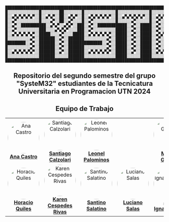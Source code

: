 




    █████████████████████████████████████████████████████████████████████████████████████████████████████████████████████████████████████
    █░░░░░░░░░░░░░░█░░░░░░░░██░░░░░░░░█░░░░░░░░░░░░░░█░░░░░░░░░░░░░░█░░░░░░░░░░░░░░█░░░░░░██████████░░░░░░█░░░░░░░░░░░░░░█░░░░░░░░░░░░░░█
    █░░▄▀▄▀▄▀▄▀▄▀░░█░░▄▀▄▀░░██░░▄▀▄▀░░█░░▄▀▄▀▄▀▄▀▄▀░░█░░▄▀▄▀▄▀▄▀▄▀░░█░░▄▀▄▀▄▀▄▀▄▀░░█░░▄▀░░░░░░░░░░░░░░▄▀░░█░░▄▀▄▀▄▀▄▀▄▀░░█░░▄▀▄▀▄▀▄▀▄▀░░█
    █░░▄▀░░░░░░░░░░█░░░░▄▀░░██░░▄▀░░░░█░░▄▀░░░░░░░░░░█░░░░░░▄▀░░░░░░█░░▄▀░░░░░░░░░░█░░▄▀▄▀▄▀▄▀▄▀▄▀▄▀▄▀▄▀░░█░░░░░░░░░░▄▀░░█░░░░░░░░░░▄▀░░█
    █░░▄▀░░███████████░░▄▀▄▀░░▄▀▄▀░░███░░▄▀░░█████████████░░▄▀░░█████░░▄▀░░█████████░░▄▀░░░░░░▄▀░░░░░░▄▀░░█████████░░▄▀░░█████████░░▄▀░░█
    █░░▄▀░░░░░░░░░░███░░░░▄▀▄▀▄▀░░░░███░░▄▀░░░░░░░░░░█████░░▄▀░░█████░░▄▀░░░░░░░░░░█░░▄▀░░██░░▄▀░░██░░▄▀░░█░░░░░░░░░░▄▀░░█░░░░░░░░░░▄▀░░█
    █░░▄▀▄▀▄▀▄▀▄▀░░█████░░░░▄▀░░░░█████░░▄▀▄▀▄▀▄▀▄▀░░█████░░▄▀░░█████░░▄▀▄▀▄▀▄▀▄▀░░█░░▄▀░░██░░▄▀░░██░░▄▀░░█░░▄▀▄▀▄▀▄▀▄▀░░█░░▄▀▄▀▄▀▄▀▄▀░░█
    █░░░░░░░░░░▄▀░░███████░░▄▀░░███████░░░░░░░░░░▄▀░░█████░░▄▀░░█████░░▄▀░░░░░░░░░░█░░▄▀░░██░░░░░░██░░▄▀░░█░░░░░░░░░░▄▀░░█░░▄▀░░░░░░░░░░█
    █████████░░▄▀░░███████░░▄▀░░███████████████░░▄▀░░█████░░▄▀░░█████░░▄▀░░█████████░░▄▀░░██████████░░▄▀░░█████████░░▄▀░░█░░▄▀░░█████████
    █░░░░░░░░░░▄▀░░███████░░▄▀░░███████░░░░░░░░░░▄▀░░█████░░▄▀░░█████░░▄▀░░░░░░░░░░█░░▄▀░░██████████░░▄▀░░█░░░░░░░░░░▄▀░░█░░▄▀░░░░░░░░░░█
    █░░▄▀▄▀▄▀▄▀▄▀░░███████░░▄▀░░███████░░▄▀▄▀▄▀▄▀▄▀░░█████░░▄▀░░█████░░▄▀▄▀▄▀▄▀▄▀░░█░░▄▀░░██████████░░▄▀░░█░░▄▀▄▀▄▀▄▀▄▀░░█░░▄▀▄▀▄▀▄▀▄▀░░█
    █░░░░░░░░░░░░░░███████░░░░░░███████░░░░░░░░░░░░░░█████░░░░░░█████░░░░░░░░░░░░░░█░░░░░░██████████░░░░░░█░░░░░░░░░░░░░░█░░░░░░░░░░░░░░█
    █████████████████████████████████████████████████████████████████████████████████████████████████████████████████████████████████████
   
 <h2 align="center"> Repositorio del segundo semestre del grupo "SysteM32" estudiantes de la Tecnicatura Universitaria en Programacion UTN 2024    </h2>                                                                                                                                                                             
                                                                                                                                                                              



##  <h2 align="center">Equipo de Trabajo</h2>
<table align="center">
  <tr>
    <td align="center">
      <a href="https://github.com/Anitacnieto">
        <img src="https://avatars.githubusercontent.com/u/170059293?v=4" width="100px;" style="border-radius: 50%;" alt="Ana Castro"/><br />
        <b>Ana Castro</b>
      </a>
    </td>
    <td align="center">
      <a href="https://github.com/SantyCalz">
        <img src="https://avatars.githubusercontent.com/u/170058564?v=4" width="100px;" style="border-radius: 50%;" alt="Santiago Calzolari"/><br />
        <b>Santiago Calzolari</b>
      </a>
    </td>
    <td align="center">
      <a href="https://github.com/leopa18">
        <img src="https://avatars.githubusercontent.com/u/164264047?v=4" width="100px;" style="border-radius: 50%;" alt="Leonel Palominos"/><br />
        <b>Leonel Palominos</b>
      </a>
    </td>
    <td align="center">
    </td>
    <td align="center">
      <a href="https://github.com/Nemesoldier">
        <img src="https://avatars.githubusercontent.com/u/178342050?v=4" width="100px;" style="border-radius: 50%;" alt="Matías Gómez"/><br />
        <b>Matías Gómez</b>
      </a>
    </td>
  </tr>
  <tr>
    <td align="center">
      <a href="https://github.com/Horacioq2119">
        <img src="https://avatars.githubusercontent.com/u/169856307?v=4" width="100px;" style="border-radius: 50%;" alt="Horacio Quiles"/><br />
        <b>Horacio Quiles</b>
      </a>
    </td>
    <td align="center">
      <a href="https://github.com/karenCespedesR">
        <img src="https://avatars.githubusercontent.com/u/100289815?v=4" width="100px;" style="border-radius: 50%;" alt="Karen Cespedes Rivas"/><br />
        <b>Karen Cespedes Rivas</b>
      </a>
    </td>
    <td align="center">
      <a href="https://github.com/SantiiSala">
        <img src="https://avatars.githubusercontent.com/u/169947610?v=4" width="100px;" style="border-radius: 50%;" alt="Santino Salatino"/><br />
        <b>Santino Salatino</b>
      </a>
    </td>
    <td align="center">
      <a href="https://github.com/lucianosls">
        <img src="https://avatars.githubusercontent.com/u/104776373?v=4" width="100px;" style="border-radius: 50%;" alt="Luciano Salas"/><br />
        <b>Luciano Salas</b>
      </a>
    </td>
    <td align="center">
      <a href="https://github.com/juanivera12">
        <img src="https://avatars.githubusercontent.com/u/170136560?v=4" width="100px;" style="border-radius: 50%;" alt="Juan Ignacio Vera"/><br />
        <b>Juan Ignacio Vera</b>
      </a>
    </td>
  </tr>
</table>


